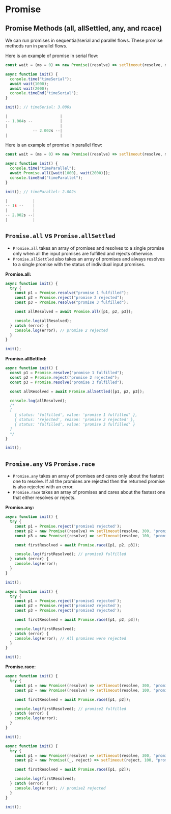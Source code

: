 # Promise

## Promise Methods (all, allSettled, any, and rcace)

We can run promises in sequential/serial and parallel flows. These promise methods run in parallel flows.

Here is an example of promise in serial flow:

```js
const wait = (ms = 0) => new Promise((resolve) => setTimeout(resolve, ms));

async function init() {
  console.time("timeSerial");
  await wait(1000);
  await wait(2000);
  console.timeEnd("timeSerial");
}

init(); // timeSerial: 3.006s

|                       |
-- 1.004s --            |
|                       |
            -- 2.002s --|
|                       |
```

Here is an example of promise in parallel flow:

```js
const wait = (ms = 0) => new Promise((resolve) => setTimeout(resolve, ms));

async function init() {
  console.time("timeParallel");
  await Promise.all([wait(1000), wait(2000)]);
  console.timeEnd("timeParallel");
}

init(); // timeParallel: 2.002s

|           |
-- 1s --    |
|           |
-- 2.002s --|
|           |
```

## `Promise.all` vs `Promise.allSettled`

- `Promise.all` takes an array of promises and resolves to a single promise only when all the input promises are fulfilled and rejects otherwise. 
- `Promise.allSettled` also takes an array of promises and always resolves to a single promise with the status of individual input promises.

**Promise.all:**

```js
async function init() {
  try {
    const p1 = Promise.resolve("promise 1 fulfilled");
    const p2 = Promise.reject("promise 2 rejected");
    const p3 = Promise.resolve("promise 3 fulfilled");

    const allResolved = await Promise.all([p1, p2, p3]);

    console.log(allResolved);
  } catch (error) {
    console.log(error); // promise 2 rejected
  }
}

init();
```

**Promise.allSettled:**

```js
async function init() {
  const p1 = Promise.resolve("promise 1 fulfilled");
  const p2 = Promise.reject("promise 2 rejected");
  const p3 = Promise.resolve("promise 3 fulfilled");

  const allResolved = await Promise.allSettled([p1, p2, p3]);

  console.log(allResolved);
  /*
  [
    { status: 'fulfilled', value: 'promise 1 fulfilled' },
    { status: 'rejected', reason: 'promise 2 rejected' },
    { status: 'fulfilled', value: 'promise 3 fulfilled' }
  ]
  */
}

init();
```

## `Promise.any` vs `Promise.race`

- `Promise.any` takes an array of promises and cares only about the fastest one to resolve. If all the promises are rejected then the returned promise is also rejected with an error.
- `Promise.race` takes an array of promises and cares about the fastest one that either resolves or rejects.

**Promise.any:**

```js
async function init() {
  try {
    const p1 = Promise.reject('promise1 rejected');
    const p2 = new Promise((resolve) => setTimeout(resolve, 300, "promise2 fulfilled"));
    const p3 = new Promise((resolve) => setTimeout(resolve, 100, "promise3 fulfilled"));

    const firstResolved = await Promise.race([p1, p2, p3]);

    console.log(firstResolved); // promise3 fulfilled
  } catch (error) {
    console.log(error);
  }
}

init();
```

```js
async function init() {
  try {
    const p1 = Promise.reject('promise1 rejected');
    const p2 = Promise.reject('promise2 rejected');
    const p3 = Promise.reject('promise3 rejected');

    const firstResolved = await Promise.race([p1, p2, p3]);

    console.log(firstResolved);
  } catch (error) {
    console.log(error); // All promises were rejected
  }
}

init();
```

**Promise.race:**

```js
async function init() {
  try {
    const p1 = new Promise((resolve) => setTimeout(resolve, 300, "promise1 fulfilled"));
    const p2 = new Promise((resolve) => setTimeout(resolve, 100, "promise2 fulfilled"));

    const firstResolved = await Promise.race([p1, p2]);

    console.log(firstResolved); // promise2 fulfilled
  } catch (error) {
    console.log(error);
  }
}

init();
```

```js
async function init() {
  try {
    const p1 = new Promise((resolve) => setTimeout(resolve, 300, "promise1 fulfilled"));
    const p2 = new Promise((_, reject) => setTimeout(reject, 100, "promise2 rejected"));

    const firstResolved = await Promise.race([p1, p2]);

    console.log(firstResolved);
  } catch (error) {
    console.log(error); // promise2 rejected
  }
}

init();
```
